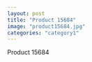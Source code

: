 ```yaml
---
layout: post
title: "Product 15684"
image: "product15684.jpg"
categories: "category1"
---
```

Product 15684

